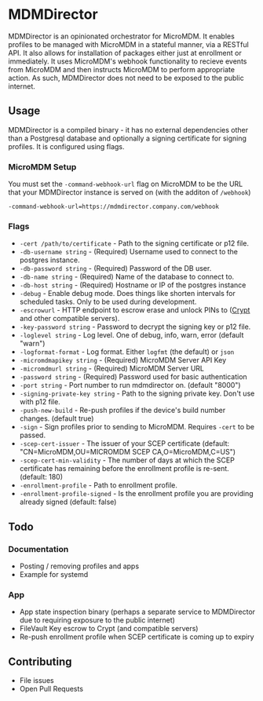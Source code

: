 # MDMDirector

MDMDirector is an opinionated orchestrator for MicroMDM. It enables profiles to be managed with MicroMDM in a stateful manner, via a RESTful API. It also allows for installation of packages either just at enrollment or immediately. It uses MicroMDM's webhook functionality to recieve events from MicroMDM and then instructs MicroMDM to perform appropriate action. As such, MDMDirector does not need to be exposed to the public internet.

## Usage

MDMDirector is a compiled binary - it has no external dependencies other than a Postgresql database and optionally a signing certificate for signing profiles. It is configured using flags.

### MicroMDM Setup

You must set the `-command-webhook-url` flag on MicroMDM to be the URL that your MDMDirector instance is served on (with the additon of `/webhook`)

```
-command-webhook-url=https://mdmdirector.company.com/webhook
```

### Flags

- `-cert /path/to/certificate` - Path to the signing certificate or p12 file.
- `-db-username string` - (Required) Username used to connect to the postgres instance.
- `-db-password string` - (Required) Password of the DB user.
- `-db-name string` - (Required) Name of the database to connect to.
- `-db-host string` - (Required) Hostname or IP of the postgres instance
- `-debug` - Enable debug mode. Does things like shorten intervals for scheduled tasks. Only to be used during development.
- `-escrowurl` - HTTP endpoint to escrow erase and unlock PINs to ([Crypt](https://github.com/grahamgilbert/crypt-server) and other compatible servers).
- `-key-password string` - Password to decrypt the signing key or p12 file.
- `-loglevel string` - Log level. One of debug, info, warn, error (default "warn")
- `-logformat-format` - Log format. Either `logfmt` (the default) or `json`
- `-micromdmapikey string` - (Required) MicroMDM Server API Key
- `-micromdmurl string` - (Required) MicroMDM Server URL
- `-password string` - (Required) Password used for basic authentication
- `-port string` - Port number to run mdmdirector on. (default "8000")
- `-signing-private-key string` - Path to the signing private key. Don't use with p12 file.
- `-push-new-build` - Re-push profiles if the device's build number changes. (default true)
- `-sign` - Sign profiles prior to sending to MicroMDM. Requires `-cert` to be passed.
- `-scep-cert-issuer` - The issuer of your SCEP certificate (default: "CN=MicroMDM,OU=MICROMDM SCEP CA,O=MicroMDM,C=US")
- `-scep-cert-min-validity` - The number of days at which the SCEP certificate has remaining before the enrollment profile is re-sent. (default: 180)
- `-enrollment-profile` - Path to enrollment profile.
- `-enrollment-profile-signed` - Is the enrollment profile you are providing already signed (default: false)

## Todo

### Documentation

- Posting / removing profiles and apps
- Example for systemd

### App

- App state inspection binary (perhaps a separate service to MDMDirector due to requiring exposure to the public internet)
- FileVault Key escrow to Crypt (and compatible servers)
- Re-push enrollment profile when SCEP certificate is coming up to expiry

## Contributing

- File issues
- Open Pull Requests
